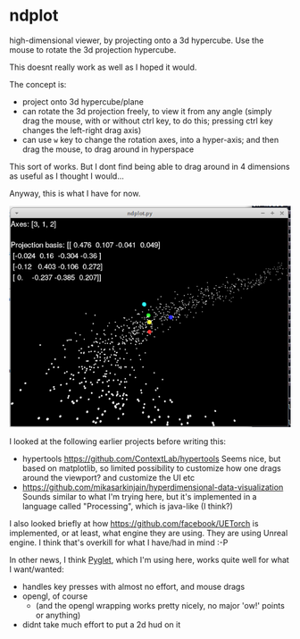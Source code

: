 # ndplot

high-dimensional viewer, by projecting onto a 3d hypercube.  Use the mouse to rotate the 3d projection hypercube.

This doesnt really work as well as I hoped it would.

The concept is:
- project onto 3d hypercube/plane
- can rotate the 3d projection freely, to view it from any angle (simply drag the mouse, with or without ctrl
key, to do this;  pressing ctrl key changes the left-right drag axis)
- can use `w` key to change the rotation axes, into a hyper-axis; and then drag the mouse, to drag around in hyperspace

This sort of works.  But I dont find being able to drag around in 4 dimensions as useful as I thought I would...

Anyway, this is what I have for now.

![](img/ndplotb.png)

I looked at the following earlier projects before writing this:

- hypertools https://github.com/ContextLab/hypertools  Seems nice, but based on matplotlib, so limited possibility to customize how one drags around the viewport?  and customize the UI etc
- https://github.com/mikasarkinjain/hyperdimensional-data-visualization  Sounds similar to what I'm trying here, but it's implemented in a language called "Processing", which is java-like (I think?)

I also looked briefly at how https://github.com/facebook/UETorch is implemented, or at least, what engine they are using.  They are using Unreal engine.  I think that's overkill for what I have/had in mind :-P

In other news, I think [Pyglet](https://bitbucket.org/pyglet/pyglet/wiki/Home), which I'm using here, works quite well for what I want/wanted:
- handles key presses with almost no effort, and mouse drags
- opengl, of course
  - (and the opengl wrapping works pretty nicely, no major 'ow!' points or anything)
- didnt take much effort to put a 2d hud on it

